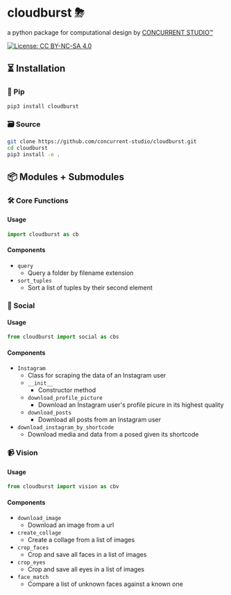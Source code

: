 # cloudburst ⛈
a python package for computational design by [CONCURRENT STUDIO™](https://www.concurrent.studio)

[![License: CC BY-NC-SA 4.0](https://licensebuttons.net/l/by-nc-sa/4.0/80x15.png)](https://creativecommons.org/licenses/by-nc-sa/4.0/)

## ⏳ Installation
### 🐍 Pip
```bash
pip3 install cloudburst
```

### 🗃 Source
```bash
git clone https://github.com/concurrent-studio/cloudburst.git
cd cloudburst
pip3 install -e .
```

## 📦 Modules + Submodules
### 🛠 Core Functions
#### Usage
```python
import cloudburst as cb
```

#### Components
- `query`
    - Query a folder by filename extension
- `sort_tuples`
    - Sort a list of tuples by their second element

### 📱 Social
#### Usage
```python
from cloudburst import social as cbs
```

#### Components
- `Instagram`
    - Class for scraping the data of an Instagram user
    - `__init__`
        - Constructor method
    - `download_profile_picture`
        - Download an Instagram user's profile picure in its highest quality
    - `download_posts`
        - Download all posts from an Instagram user
- `download_instagram_by_shortcode`
    - Download media and data from a posed given its shortcode 

### 📹 Vision
#### Usage
```python
from cloudburst import vision as cbv
```

#### Components
- `download_image`
    - Download an image from a url
- `create_collage`
    - Create a collage from a list of images
- `crop_faces`
    - Crop and save all faces in a list of images
- `crop_eyes`
    - Crop and save all eyes in a list of images
- `face_match`
    - Compare a list of unknown faces against a known one